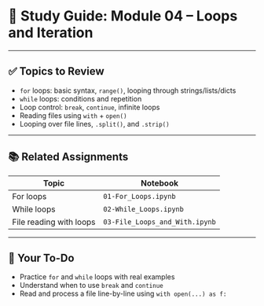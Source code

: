 # 📘 Study Guide: Module 04 – Loops and Iteration

---

## ✅ Topics to Review

- `for` loops: basic syntax, `range()`, looping through strings/lists/dicts
- `while` loops: conditions and repetition
- Loop control: `break`, `continue`, infinite loops
- Reading files using `with` + `open()`
- Looping over file lines, `.split()`, and `.strip()`

---

## 📚 Related Assignments

| Topic | Notebook |
|-------|----------|
| For loops | `01-For_Loops.ipynb` |
| While loops | `02-While_Loops.ipynb` |
| File reading with loops | `03-File_Loops_and_With.ipynb` |

---

## 🧾 Your To-Do

- Practice `for` and `while` loops with real examples
- Understand when to use `break` and `continue`
- Read and process a file line-by-line using `with open(...) as f:`
